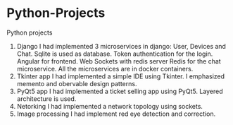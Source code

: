# Python-Projects
Python projects

1. Django
  I had implemented 3 microservices in django: User, Devices and Chat. Sqlite is used as database. Token authentication for the login. Angular for frontend. Web Sockets with redis server Redis for the chat microservice. All the microservices are in docker containers.
2. Tkinter app
   I had implemented a simple IDE using Tkinter. I emphasized memento and obervable design patterns.
3. PyQt5 app
   I had implemented a ticket selling app using PyQt5. Layered architecture is used.
4. Netorking
   I had implemented a network topology using sockets.
5. Image processing
   I had implement red eye detection and correction.
